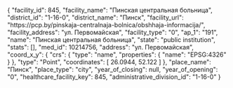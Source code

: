 {
    "facility_id": 845,
    "facility_name": "Пинская центральная больница",
    "district_id": "1-16-0",
    "district_name": "Пинск",
    "facility_url": "https:\/\/pcp.by\/pinskaja-centralnaja-bolnica\/obshhaja-informacija\/",
    "facility_address": "ул. Первомайская",
    "facility_type": "0",
    "ap_1": "191",
    "name": "Пинская центральная больница",
    "state": "public institution",
    "stats": [],
    "med_id": 10214756,
    "address": "ул. Первомайская",
    "coord_x_y": {
        "crs": {
            "type": "name",
            "properties": {
                "name": "EPSG:4326"
            }
        },
        "type": "Point",
        "coordinates": [
            26.0944,
            52.122
        ]
    },
    "place_name": "Пинск",
    "place_type": "city",
    "year_of_closing": null,
    "year_of_opening": "0",
    "healthcare_facility_key": 845,
    "administrative_division_id": "1-16-0"
}